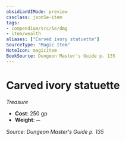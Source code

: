 ```yaml
---
obsidianUIMode: preview
cssclass: json5e-item
tags:
- compendium/src/5e/dmg
- item/wealth
aliases: ["Carved ivory statuette"]
SourceType: "Magic Item"
NoteIcon: magicitem
BookSource: Dungeon Master's Guide p. 135
---
```

# Carved ivory statuette
*Treasure*  

- **Cost**: 250 gp
- **Weight**: ⏤

*Source: Dungeon Master's Guide p. 135*